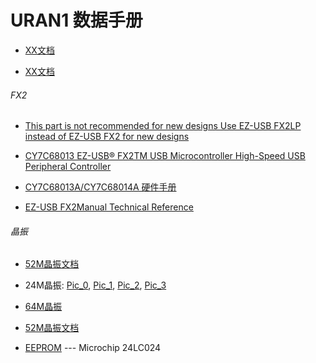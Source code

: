 # URAN1 数据手册


* [XX文档](https://)

* [XX文档](https://)

###### FX2

* [This part is not recommended for new designs Use EZ-USB FX2LP instead of EZ-USB FX2 for new designs](https://s3.amazonaws.com/rfagora/sooof/hardware/datasheet/u1/FX2/cy7c68013_EZ-USBFX2fornewdesigns.pdf)

* [CY7C68013 EZ-USB® FX2TM USB Microcontroller High-Speed USB Peripheral Controller](https://s3.amazonaws.com/rfagora/sooof/hardware/datasheet/u1/FX2/CY7C68013.pdf)

* [CY7C68013A/CY7C68014A 硬件手册](https://s3.amazonaws.com/rfagora/sooof/hardware/datasheet/u1/FX2/CY7C68013A-100AXC.pdf)

* [EZ-USB FX2Manual Technical Reference](https://s3.amazonaws.com/rfagora/sooof/hardware/datasheet/u1/FX2/fx2_trm.pdf)



###### 晶振

* [52M晶振文档](https://s3.amazonaws.com/rfagora/sooof/hardware/datasheet/u1/TCXO14-52000.doc)

* 24M晶振: [Pic_0](https://s3.amazonaws.com/rfagora/sooof/hardware/datasheet/u1/24M_CRYSTAL/24M_CRYSTAL0.jpg), [Pic_1](https://s3.amazonaws.com/rfagora/sooof/hardware/datasheet/u1/24M_CRYSTAL/24M_CRYSTAL1.jpg), [Pic_2](https://s3.amazonaws.com/rfagora/sooof/hardware/datasheet/u1/24M_CRYSTAL/24M_CRYSTAL2.jpg), [Pic_3](https://s3.amazonaws.com/rfagora/sooof/hardware/datasheet/u1/24M_CRYSTAL/24M_CRYSTAL3.jpg)

* [64M晶振](https://)

* [52M晶振文档](https://s3.amazonaws.com/rfagora/sooof/hardware/datasheet/u1/TCXO14-52000.doc)


* [EEPROM](https://s3.amazonaws.com/rfagora/sooof/hardware/datasheet/u1/24LC024.pdf) --- Microchip 24LC024
